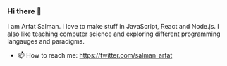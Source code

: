 ### Hi there 👋

I am Arfat Salman. I love to make stuff in JavaScript, React and Node.js. I also like teaching computer science and exploring different programming langauges and paradigms. 

- 📫 How to reach me: https://twitter.com/salman_arfat

<!--
**ArfatSalman/ArfatSalman** is a ✨ _special_ ✨ repository because its `README.md` (this file) appears on your GitHub profile.

Here are some ideas to get you started:

- 🔭 I’m currently working on ...
- 🌱 I’m currently learning ...
- 👯 I’m looking to collaborate on ...
- 🤔 I’m looking for help with ...
- 💬 Ask me about ...

- 😄 Pronouns: ...
- ⚡ Fun fact: ...
-->

